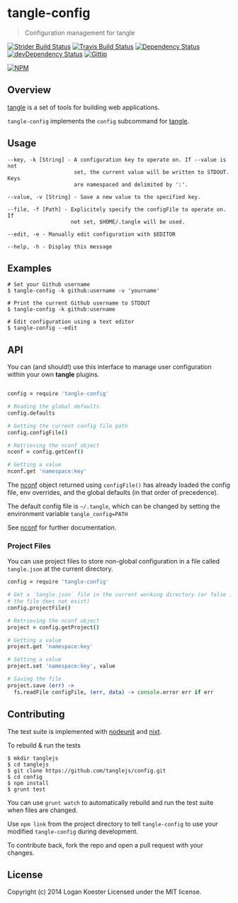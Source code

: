 # tangle-config

> Configuration management for tangle

[![Strider Build Status](http://ci.ldk.io/tanglejs/config/badge)](https://ci.ldk.io/tanglejs/config/)
[![Travis Build Status](https://secure.travis-ci.org/tanglejs/config.png?branch=master)](http://travis-ci.org/tanglejs/config)
[![Dependency Status](https://david-dm.org/tanglejs/config.png)](https://david-dm.org/tanglejs/config)
[![devDependency Status](https://david-dm.org/tanglejs/config/dev-status.png)](https://david-dm.org/tanglejs/config#info=devDependencies)
[![Gittip](http://img.shields.io/gittip/logankoester.png)](https://www.gittip.com/logankoester/)

[![NPM](https://nodei.co/npm/tangle-config.png?downloads=true)](https://nodei.co/npm/tangle-config/)


## Overview

[tangle](https://github.com/tanglejs/tangle) is a set of tools
for building web applications.

`tangle-config` implements the `config` subcommand for
[tangle](https://github.com/tanglejs/tangle).


## Usage

    --key, -k [String] - A configuration key to operate on. If --value is not
                         set, the current value will be written to STDOUT. Keys
                         are namespaced and delimited by ':'.

    --value, -v [String] - Save a new value to the specified key.

    --file, -f [Path] - Explicitely specify the configFile to operate on. If
                        not set, $HOME/.tangle will be used.

    --edit, -e - Manually edit configuration with $EDITOR

    --help, -h - Display this message


## Examples

    # Set your Github username
    $ tangle-config -k github:username -v 'yourname'

    # Print the current Github username to STDOUT
    $ tangle-config -k github:username

    # Edit configuration using a text editor
    $ tangle-config --edit


## API

You can (and should!) use this interface to manage user configuration within
your own **tangle** plugins.

```coffee

config = require 'tangle-config'

# Reading the global defaults
config.defaults

# Getting the current config file path
config.configFile()

# Retrieving the nconf object
nconf = config.getConf()

# Getting a value
nconf.get 'namespace:key'

```

The [nconf](https://github.com/flatiron/nconf) object returned using
`configFile()` has already loaded the config file, env overrides, and
the global defaults (in that order of precedence).

The default config file is `~/.tangle`, which can be
changed by setting the environment variable `tangle_config=PATH`

See [nconf](https://github.com/flatiron/nconf) for further documentation.

### Project Files

You can use project files to store non-global configuration in a file called
`tangle.json` at the current directory.

```coffee
config = require 'tangle-config'

# Get a `tangle.json` file in the current working directory (or false if
# the file does not exist)
config.projectFile()

# Retrieving the nconf object
project = config.getProject()

# Getting a value
project.get 'namespace:key'

# Setting a value
project.set 'namespace:key', value

# Saving the file
project.save (err) ->
  fs.readFile configFile, (err, data) -> console.error err if err

```


## Contributing

The test suite is implemented with
[nodeunit](https://github.com/caolan/nodeunit) and
[nixt](https://github.com/vesln/nixt).

To rebuild & run the tests

    $ mkdir tanglejs
    $ cd tanglejs
    $ git clone https://github.com/tanglejs/config.git
    $ cd config
    $ npm install
    $ grunt test

You can use `grunt watch` to automatically rebuild and run the test suite when
files are changed.

Use `npm link` from the project directory to tell `tangle-config` to use
your modified `tangle-config` during development.

To contribute back, fork the repo and open a pull request with your changes.


## License

Copyright (c) 2014 Logan Koester
Licensed under the MIT license.



